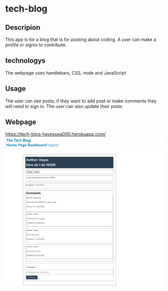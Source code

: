 # tech-blog

## Descripion

This app is for a blog that is for posting about coding. A user can make a profile or signin to contribute.

## technologys

The webpage uses handlebars, CSS, node and JavaScript

## Usage
The user can see posts, if they want to add post or make comments they will need to sign in. The user can also update their posts 

## Webpage
https://tech-blog-hayessea000.herokuapp.com/
![Here's a screenshot of the full webpage](./images/localhost_3001_dashboard_4.png)
